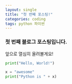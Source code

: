 ```yaml
---
layout: single
title: "첫 번째 포스팅!"
categories: coding
tags: python 파이썬 
---
```


### 첫 번째 블로그 포스팅입니다. 

앞으로 열심히 올려볼게요!

```python
print("Hello, World!")

x = "awesome"
print("Python is " + x)
```